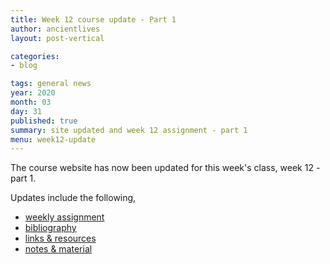```yaml
---
title: Week 12 course update - Part 1
author: ancientlives
layout: post-vertical

categories:
- blog

tags: general news
year: 2020
month: 03
day: 31
published: true
summary: site updated and week 12 assignment - part 1
menu: week12-update
---
```


The course website has now been updated for this week's class, week 12 - part 1.

Updates include the following,

* [weekly assignment](/weekly_assignment)
* [bibliography](/bibliography)
* [links & resources](/links)
* [notes & material](/notes)
